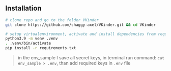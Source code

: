 ## Installation
```bash
# clone repo and go to the folder VKinder
git clone https://github.com/shaggy-axel/VKinder.git && cd VKinder

# setup virtualenvironment, activate and install dependencies from requirements.txt
python3.9 -m venv .venv
. .venv/bin/activate
pip install -r requirements.txt
```

> in the env_sample I save all secret keys, in terminal run command:
> `cat env_sample > .env`, than add required keys in `.env` file
